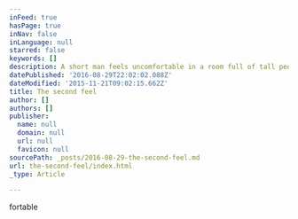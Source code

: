 ```yaml
---
inFeed: true
hasPage: true
inNav: false
inLanguage: null
starred: false
keywords: []
description: A short man feels uncomfortable in a room full of tall people
datePublished: '2016-08-29T22:02:02.088Z'
dateModified: '2015-11-21T09:02:15.662Z'
title: The second feel
author: []
authors: []
publisher:
  name: null
  domain: null
  url: null
  favicon: null
sourcePath: _posts/2016-08-29-the-second-feel.md
url: the-second-feel/index.html
_type: Article

---
```

fortable